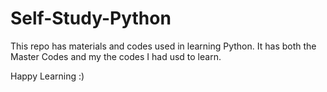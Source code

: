 # Self-Study-Python

This repo has materials and codes used in learning Python. 
It has both the Master Codes and my the codes I had usd to learn.

Happy Learning :)
